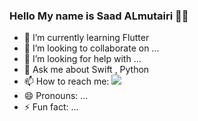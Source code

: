### Hello My name is Saad ALmutairi 👋🏻




- 🌱 I’m currently learning Flutter
- 👯 I’m looking to collaborate on ...
- 🤔 I’m looking for help with ...
- 💬 Ask me about Swift , Python 
- 📫 How to reach me: <a href="https://twitter.com/saad_alshtily" ><img src="https://cdn-icons.flaticon.com/png/512/2168/premium/2168336.png?token=exp=1641901437~hmac=f5670897e3a4800d3457d0b54a14dfd6" ></a>
- 😄 Pronouns: ...
- ⚡ Fun fact: ...

